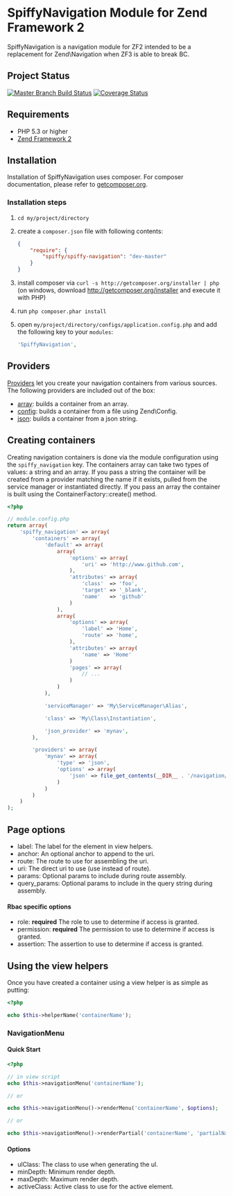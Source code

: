 # SpiffyNavigation Module for Zend Framework 2

SpiffyNavigation is a navigation module for ZF2 intended to be a replacement for Zend\Navigation when ZF3 is able to break BC.

## Project Status
[![Master Branch Build Status](https://secure.travis-ci.org/spiffyjr/spiffy-navigation.png?branch=master)](http://travis-ci.org/spiffyjr/spiffy-navigation)
[![Coverage Status](https://coveralls.io/repos/spiffyjr/spiffy-navigation/badge.png?branch=master)](https://coveralls.io/r/spiffyjr/spiffy-navigation?branch=master)


## Requirements
 - PHP 5.3 or higher
 - [Zend Framework 2](http://www.github.com/zendframework/zf2)

## Installation

Installation of SpiffyNavigation uses composer. For composer documentation, please refer to
[getcomposer.org](http://getcomposer.org/).

### Installation steps

  1. `cd my/project/directory`
  2. create a `composer.json` file with following contents:

     ```json
     {
         "require": {
             "spiffy/spiffy-navigation": "dev-master"
         }
     }
     ```
  3. install composer via `curl -s http://getcomposer.org/installer | php` (on windows, download
     http://getcomposer.org/installer and execute it with PHP)
  4. run `php composer.phar install`
  5. open `my/project/directory/configs/application.config.php` and add the following key to your `modules`:

     ```php
     'SpiffyNavigation',
     ```

## Providers

[Providers](https://github.com/spiffyjr/spiffy-navigation/tree/feature/providers/src/SpiffyNavigation/Provider) let you
create your navigation containers from various sources. The following providers are included out of the box:

  * [array](https://github.com/spiffyjr/spiffy-navigation/blob/feature/providers/src/SpiffyNavigation/Provider/ArrayProvider.php): builds a container from an array.
  * [config](https://github.com/spiffyjr/spiffy-navigation/blob/feature/providers/src/SpiffyNavigation/Provider/ConfigProvider.php):  builds a container from a file using Zend\Config.
  * [json](https://github.com/spiffyjr/spiffy-navigation/blob/feature/providers/src/SpiffyNavigation/Provider/JsonProvider.php):  builds a container from a json string.

## Creating containers

Creating navigation containers is done via the module configuration using the `spiffy_navigation` key. The containers
array can take two types of values: a string and an array. If you pass a string the container will be created from a
provider matching the name if it exists, pulled from the service manager or instantiated directly. If you pass an array
the container is built using the ContainerFactory::create() method.

```php
<?php

// module.config.php
return array(
    'spiffy_navigation' => array(
        'containers' => array(
            'default' => array(
                array(
                    'options' => array(
                        'uri' => 'http://www.github.com',
                    ),
                    'attributes' => array(
                        'class'  => 'foo',
                        'target' => '_blank',
                        'name'   => 'github'
                    )
                ),
                array(
                    'options' => array(
                        'label' => 'Home',
                        'route' => 'home',
                    ),
                    'attributes' => array(
                        'name' => 'Home'
                    )
                    'pages' => array(
                        // ...
                    )
                )
            ),

            'serviceManager' => 'My\ServiceManager\Alias',

            'class' => 'My\Class\Instantiation',

            'json_provider' => 'mynav',
        ),

        'providers' => array(
            'mynav' => array(
                'type' => 'json',
                'options' => array(
                    'json' => file_get_contents(__DIR__ . '/navigation/mynav.json')
                )
            )
        )
    )
);
```

## Page options

* label: The label for the element in view helpers.
* anchor: An optional anchor to append to the uri.
* route: The route to use for assembling the uri.
* uri: The direct uri to use (use instead of route).
* params: Optional params to include during route assembly.
* query_params: Optional params to include in the query string during assembly.

#### Rbac specific options

* role: **required** The role to use to determine if access is granted.
* permission: **required** The permission to use to determine if access is granted.
* assertion: The assertion to use to determine if access is granted.

## Using the view helpers

Once you have created a container using a view helper is as simple as putting:

```php
<?php

echo $this->helperName('containerName');
```

### NavigationMenu

#### Quick Start
```php
<?php

// in view script
echo $this->navigationMenu('containerName');

// or

echo $this->navigationMenu()->renderMenu('containerName', $options);

// or

echo $this->navigationMenu()->renderPartial('containerName', 'partialName');
```

#### Options

* ulClass: The class to use when generating the ul.
* minDepth: Minimum render depth.
* maxDepth: Maximum render depth.
* activeClass: Active class to use for the active element.
